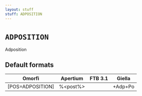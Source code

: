 ```yaml
---
layout: stuff
stuff: ADPOSITION
---
```

# ` ADPOSITION `

Adposition

## Default formats
| Omorfi | Apertium | FTB 3.1 | Giella |
|:------:|:--------:|:-------:|:------:|
| [POS=ADPOSITION] | %<post%> |  | +Adp+Po  |
